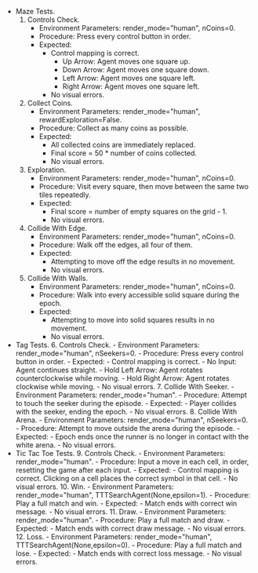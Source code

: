 - Maze Tests.
	1. Controls Check.
		- Environment Parameters: render_mode="human", nCoins=0.
		- Procedure: Press every control button in order.
		- Expected:
			- Control mapping is correct.
				- Up Arrow: Agent moves one square up.
				- Down Arrow: Agent moves one square down.
				- Left Arrow: Agent moves one square left.
				- Right Arrow: Agent moves one square left.
			- No visual errors.
	2. Collect Coins.
		- Environment Parameters: render_mode="human", rewardExploration=False.
		- Procedure: Collect as many coins as possible.
		- Expected:
			- All collected coins are immediately replaced.
			- Final score = 50 * number of coins collected.
			- No visual errors.
	3. Exploration.
		- Environment Parameters: render_mode="human", nCoins=0.
		- Procedure: Visit every square, then move between the same two tiles repeatedly.
		- Expected:
			- Final score = number of empty squares on the grid - 1.
			- No visual errors.
	4. Collide With Edge.
		- Environment Parameters: render_mode="human", nCoins=0.
		- Procedure: Walk off the edges, all four of them.
		- Expected:
			- Attempting to move off the edge results in no movement.
			- No visual errors.
	5. Collide With Walls.
		- Environment Parameters: render_mode="human", nCoins=0.
		- Procedure: Walk into every accessible solid square during the epoch.
		- Expected:
			- Attempting to move into solid squares results in no movement.
			- No visual errors.
- Tag Tests.
	6. Controls Check.
		- Environment Parameters: render_mode="human", nSeekers=0.
		- Procedure: Press every control button in order.
		- Expected:
			- Control mapping is correct.
				- No Input: Agent continues straight.
				- Hold Left Arrow: Agent rotates counterclockwise while moving.
				- Hold Right Arrow: Agent rotates clockwise while moving.
			- No visual errors.
	7. Collide With Seeker.
		- Environment Parameters: render_mode="human".
		- Procedure: Attempt to touch the seeker during the episode.
		- Expected:
			- Player collides with the seeker, ending the epoch.
			- No visual errors.
	8. Collide With Arena.
		- Environment Parameters: render_mode="human", nSeekers=0.
		- Procedure: Attempt to move outside the arena during the episode.
		- Expected:
			- Epoch ends once the runner is no longer in contact with the white arena.
			- No visual errors.
- Tic Tac Toe Tests.
	9. Controls Check.
		- Environment Parameters: render_mode="human".
		- Procedure: Input a move in each cell, in order, resetting the game after each input.
		- Expected:
			- Control mapping is correct. Clicking on a cell places the correct symbol in that cell.
			- No visual errors.
	10. Win.
		- Environment Parameters: render_mode="human", TTTSearchAgent(None,epsilon=1).
		- Procedure: Play a full match and win.
		- Expected:
			- Match ends with correct win message.
			- No visual errors.
	11. Draw.
		- Environment Parameters: render_mode="human".
		- Procedure: Play a full match and draw.
		- Expected:
			- Match ends with correct draw message.
			- No visual errors.
	12. Loss.
		- Environment Parameters: render_mode="human", TTTSearchAgent(None,epsilon=0).
		- Procedure: Play a full match and lose.
		- Expected:
			- Match ends with correct loss message.
			- No visual errors.